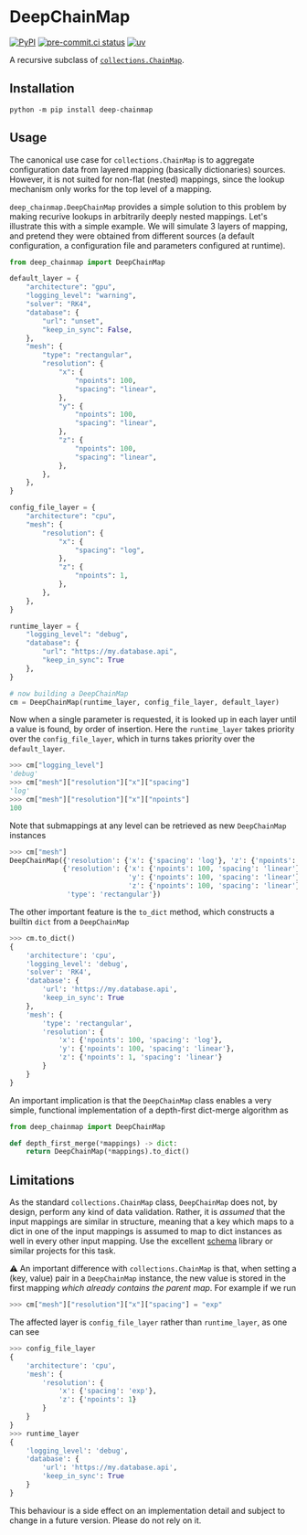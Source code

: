 # DeepChainMap
[![PyPI](https://img.shields.io/pypi/v/deep-chainmap?logo=pypi&logoColor=white&label=PyPI)](https://pypi.org/project/deep-chainmap/)
[![pre-commit.ci status](https://results.pre-commit.ci/badge/github/neutrinoceros/deep_chainmap/main.svg)](https://results.pre-commit.ci/latest/github/neutrinoceros/deep_chainmap/main)
[![uv](https://img.shields.io/endpoint?url=https://raw.githubusercontent.com/astral-sh/uv/main/assets/badge/v0.json)](https://github.com/astral-sh/uv)

A recursive subclass of [`collections.ChainMap`](https://docs.python.org/3/library/collections.html#collections.ChainMap).

## Installation

```shell
python -m pip install deep-chainmap
```

## Usage

The canonical use case for `collections.ChainMap` is to aggregate configuration
data from layered mapping (basically dictionaries) sources. However, it is not
suited for non-flat (nested) mappings, since the lookup mechanism only works for
the top level of a mapping.

`deep_chainmap.DeepChainMap` provides a simple solution to this problem by making
recurive lookups in arbitrarily deeply nested mappings. Let's illustrate this
with a simple example. We will simulate 3 layers of mapping, and pretend they
were obtained from different sources (a default configuration, a configuration
file and parameters configured at runtime).

```python
from deep_chainmap import DeepChainMap

default_layer = {
    "architecture": "gpu",
    "logging_level": "warning",
    "solver": "RK4",
    "database": {
        "url": "unset",
        "keep_in_sync": False,
    },
    "mesh": {
        "type": "rectangular",
        "resolution": {
            "x": {
                "npoints": 100,
                "spacing": "linear",
            },
            "y": {
                "npoints": 100,
                "spacing": "linear",
            },
            "z": {
                "npoints": 100,
                "spacing": "linear",
            },
        },
    },
}

config_file_layer = {
    "architecture": "cpu",
    "mesh": {
        "resolution": {
            "x": {
                "spacing": "log",
            },
            "z": {
                "npoints": 1,
            },
        },
    },
}

runtime_layer = {
    "logging_level": "debug",
    "database": {
        "url": "https://my.database.api",
        "keep_in_sync": True
    },
}

# now building a DeepChainMap
cm = DeepChainMap(runtime_layer, config_file_layer, default_layer)
```

Now when a single parameter is requested, it is looked up in each layer until a
value is found, by order of insertion. Here the `runtime_layer` takes priority
over the `config_file_layer`, which in turns takes priority over the
`default_layer`.
```python
>>> cm["logging_level"]
'debug'
>>> cm["mesh"]["resolution"]["x"]["spacing"]
'log'
>>> cm["mesh"]["resolution"]["x"]["npoints"]
100
```

Note that submappings at any level can be retrieved as new
`DeepChainMap` instances
```python
>>> cm["mesh"]
DeepChainMap({'resolution': {'x': {'spacing': 'log'}, 'z': {'npoints': 1}}},
             {'resolution': {'x': {'npoints': 100, 'spacing': 'linear'},
                             'y': {'npoints': 100, 'spacing': 'linear'},
                             'z': {'npoints': 100, 'spacing': 'linear'}},
              'type': 'rectangular'})
```

The other important feature is the `to_dict` method, which constructs a builtin
`dict` from a `DeepChainMap`

```python
>>> cm.to_dict()
{
    'architecture': 'cpu',
    'logging_level': 'debug',
    'solver': 'RK4',
    'database': {
        'url': 'https://my.database.api',
        'keep_in_sync': True
    },
    'mesh': {
        'type': 'rectangular',
        'resolution': {
            'x': {'npoints': 100, 'spacing': 'log'},
            'y': {'npoints': 100, 'spacing': 'linear'},
            'z': {'npoints': 1, 'spacing': 'linear'}
        }
    }
}
```
An important implication is that the `DeepChainMap` class enables a very simple,
functional implementation of a depth-first dict-merge algorithm as

```python
from deep_chainmap import DeepChainMap

def depth_first_merge(*mappings) -> dict:
    return DeepChainMap(*mappings).to_dict()
```



## Limitations

As the standard `collections.ChainMap` class, `DeepChainMap` does not, by
design, perform any kind of data validation. Rather, it is _assumed_ that the
input mappings are similar in structure, meaning that a key which maps to a dict
in one of the input mappings is assumed to map to dict instances as well in
every other input mapping. Use the excellent
[schema](https://pypi.org/project/schema/) library or similar projects for this
task.

:warning: An important difference with `collections.ChainMap` is that, when
setting a (key, value) pair in a `DeepChainMap` instance, the new value is
stored in the first mapping _which already contains the parent map_. For example
if we run
```python
>>> cm["mesh"]["resolution"]["x"]["spacing"] = "exp"
```
The affected layer is `config_file_layer` rather than `runtime_layer`, as one
can see
```python
>>> config_file_layer
{
    'architecture': 'cpu',
    'mesh': {
        'resolution': {
            'x': {'spacing': 'exp'},
            'z': {'npoints': 1}
        }
    }
}
>>> runtime_layer
{
    'logging_level': 'debug',
    'database': {
        'url': 'https://my.database.api',
        'keep_in_sync': True
    }
}
```
This behaviour is a side effect on an implementation detail and subject to
change in a future version. Please do not rely on it.
